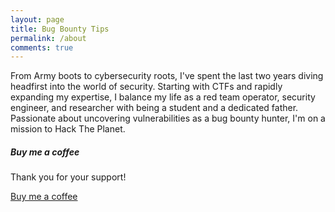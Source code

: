 ```yaml
---
layout: page
title: Bug Bounty Tips
permalink: /about
comments: true
---
```


<div class="row justify-content-between">
<div class="col-md-8 pr-5">

<p>From Army boots to cybersecurity roots, I've spent the last two years diving headfirst into the world of security. Starting with CTFs and rapidly expanding my expertise, I balance my life as a red team operator, security engineer, and researcher with being a student and a dedicated father. Passionate about uncovering vulnerabilities as a bug bounty hunter, I'm on a mission to Hack The Planet.</p>

</div>

<div class="col-md-4">

<div class="sticky-top sticky-top-80">
<h5>Buy me a coffee</h5>

<p>Thank you for your support!</p>

<a target="_blank" href="https://buymeacoffee.com/rosehacksls" class="btn btn-danger">Buy me a coffee</a>

</div>
</div>
</div>
